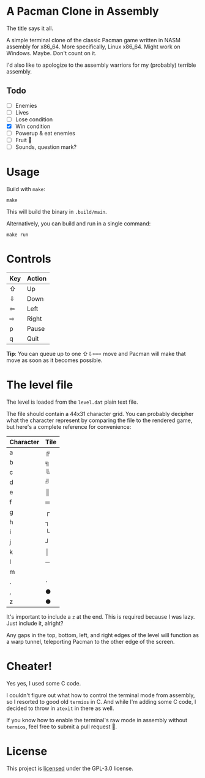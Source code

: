 # A Pacman Clone in Assembly

The title says it all.

A simple terminal clone of the classic Pacman game written in NASM assembly for x86_64. More specifically, Linux x86_64. Might work on Windows. Maybe. Don't count on it.

I'd also like to apologize to the assembly warriors for my (probably) terrible assembly.

## Todo

- [ ] Enemies
- [ ] Lives
- [ ] Lose condition
- [x] Win condition
- [ ] Powerup & eat enemies
- [ ] Fruit 🍒
- [ ] Sounds, question mark?

# Usage

Build with `make`:

```
make
```

This will build the binary in `.build/main`.

Alternatively, you can build and run in a single command:

```
make run
```

# Controls

| Key | Action |
| --- | ------ |
| ⇧   | Up     |
| ⇩   | Down   |
| ⇦   | Left   |
| ⇨   | Right  |
| p   | Pause  |
| q   | Quit   |

**Tip**: You can queue up to one ⇧⇩⇦⇨ move and Pacman will make that move as soon as it becomes possible.

# The level file

The level is loaded from the `level.dat` plain text file.

The file should contain a 44x31 character grid. You can probably decipher what the character represent by comparing the file to the rendered game, but here's a complete reference for convenience:

| Character | Tile            |
| --------- | --------------- |
| a         | ╔ <wall>        |
| b         | ╗ <wall>        |
| c         | ╚ <wall>        |
| d         | ╝ <wall>        |
| e         | ║ <wall>        |
| f         | ═ <wall>        |
| g         | ┌ <wall>        |
| h         | ┐ <wall>        |
| i         | └ <wall>        |
| j         | ┘ <wall>        |
| k         | │ <wall>        |
| l         | ─ <wall>        |
| m         | <out of bounds> |
| .         | ⋅ <dot>         |
| ,         | ● <power up>    |
| z         | ● <end>         |

It's important to include a `z` at the end. This is required because I was lazy. Just include it, alright?

Any gaps in the top, bottom, left, and right edges of the level will function as a warp tunnel, teleporting Pacman to the other edge of the screen.

# Cheater!

Yes yes, I used some C code.

I couldn't figure out what how to control the terminal mode from assembly, so I resorted to good old `termios` in C. And while I'm adding some C code, I decided to throw in `atexit` in there as well.

If you know how to enable the terminal's raw mode in assembly without `termios`, feel free to submit a pull request 🙂.

# License

This project is [licensed](./LICENSE) under the GPL-3.0 license.
